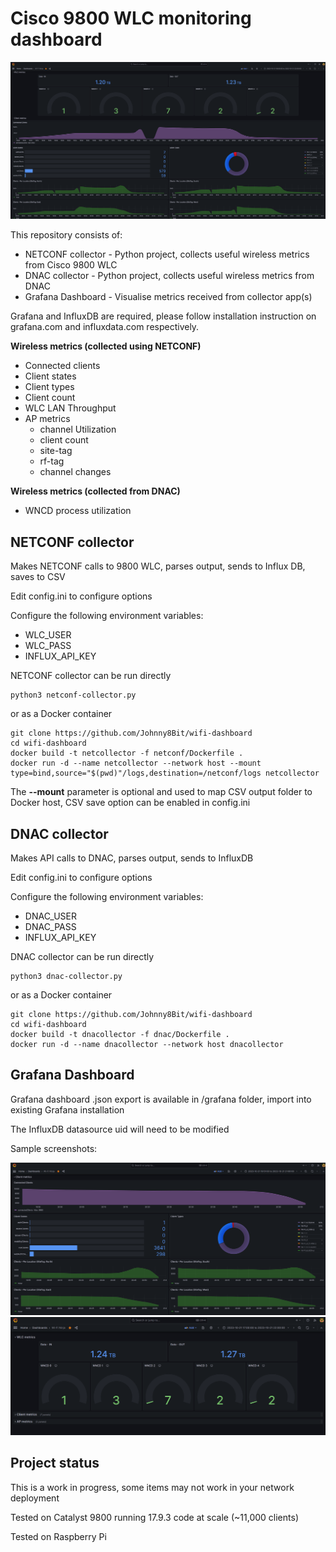 # Cisco 9800 WLC monitoring dashboard
![Image](https://github.com/Johnny8Bit/wifi-dashboard/blob/main/grafana/images/full_dashboard.png)

This repository consists of:

- NETCONF collector - Python project, collects useful wireless metrics from Cisco 9800 WLC
- DNAC collector - Python project, collects useful wireless metrics from DNAC
- Grafana Dashboard - Visualise metrics received from collector app(s)

Grafana and InfluxDB are required, please follow installation instruction on grafana.com and influxdata.com respectively.

**Wireless metrics (collected using NETCONF)**

- Connected clients
- Client states
- Client types
- Client count
- WLC LAN Throughput
- AP metrics
  - channel Utilization
  - client count
  - site-tag
  - rf-tag
  - channel changes

**Wireless metrics (collected from DNAC)**
- WNCD process utilization


## NETCONF collector

Makes NETCONF calls to 9800 WLC, parses output, sends to Influx DB, saves to CSV

Edit config.ini to configure options

Configure the following environment variables:
- WLC_USER
- WLC_PASS
- INFLUX_API_KEY

NETCONF collector can be run directly
```
python3 netconf-collector.py
```
or as a Docker container
```
git clone https://github.com/Johnny8Bit/wifi-dashboard
cd wifi-dashboard
docker build -t netcollector -f netconf/Dockerfile .
docker run -d --name netcollector --network host --mount type=bind,source="$(pwd)"/logs,destination=/netconf/logs netcollector
```
The **--mount** parameter is optional and used to map CSV output folder to Docker host, CSV save option can be enabled in config.ini

## DNAC collector

Makes API calls to DNAC, parses output, sends to InfluxDB

Edit config.ini to configure options

Configure the following environment variables:
- DNAC_USER
- DNAC_PASS
- INFLUX_API_KEY

DNAC collector can be run directly
```
python3 dnac-collector.py
```
or as a Docker container
```
git clone https://github.com/Johnny8Bit/wifi-dashboard
cd wifi-dashboard
docker build -t dnacollector -f dnac/Dockerfile .
docker run -d --name dnacollector --network host dnacollector
```
## Grafana Dashboard

Grafana dashboard .json export is available in /grafana folder, import into existing Grafana installation

The InfluxDB datasource uid will need to be modified 

Sample screenshots:

![Image](https://github.com/Johnny8Bit/wifi-dashboard/blob/main/grafana/images/client_metrics.png)
![Image](https://github.com/Johnny8Bit/wifi-dashboard/blob/main/grafana/images/throughput_and_wncd.png)

## Project status

This is a work in progress, some items may not work in your network deployment

Tested on Catalyst 9800 running 17.9.3 code at scale (~11,000 clients)

Tested on Raspberry Pi

